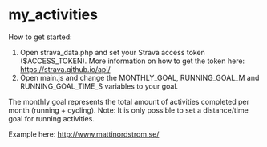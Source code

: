# my_activities

How to get started:
1. Open strava_data.php and set your Strava access token ($ACCESS_TOKEN). More information on how to get the token here: https://strava.github.io/api/
2. Open main.js and change the MONTHLY_GOAL, RUNNING_GOAL_M and RUNNING_GOAL_TIME_S variables to your goal.

The monthly goal represents the total amount of activities completed per month (running + cycling).
Note: It is only possible to set a distance/time goal for running activities.

Example here: http://www.mattinordstrom.se/
